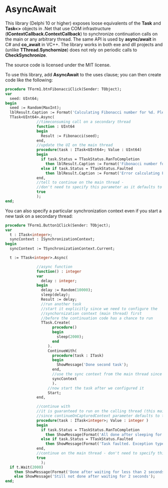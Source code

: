 # AsyncAwait
This library (Delphi 10 or higher) exposes loose equivalents of the **Task** and **Task&lt;&gt;** objects in .Net that use COM infrastructure (**IContextCallback.ContextCallback**) to synchronize continuation calls on the main or any arbitrary thread. The same API is used by **async/await** in C# and **co_await** in VC++. 
The library works in both exe and dll projects and (unlike **TThread.Synchornize**) does not rely on periodic calls to **CheckSynchronize**. 

The source code is licensed under the MIT license.

To use this library, add **AsyncAwait** to the uses clause; you can then create code like the following:

```pascal
procedure TForm1.btnFibonacciClick(Sender: TObject);
var
  seed: UInt64;
begin
  seed := Random(MaxInt);
  lblResult.Caption := Format('Calculating Fibonacci number for %d. Please wait...', [seed]);
  TTask<UInt64>.Async(
              //timeconsuming call on a secondary thread
              function : UInt64
              begin
                Result := Fibonacci(seed);
              end,
              //update the UI on the main thread
              procedure(task : ITask<UInt64>; Value : UInt64)
              begin
                if task.Status = TTaskStatus.RanToCompletion
                  then lblResult.Caption := Format('Fibonacci number for %d is %d', [seed, Value])
                else if task.Status = TTaskStatus.Faulted
                  then lblResult.Caption := Format('Error calculating Fibonacci number: %s', [task.Exception.Message])
              end,
              //tell to continue on the main thread -
              //don't need to specify this parameter as it defaults to true anyway
              true
              );
end;
```
You can also specify a particular synchronization context even if you start a new task on a secondary thread:
```pascal
procedure TForm1.Button1Click(Sender: TObject);
var
  t : ITask<integer>;
  syncContext : ISynchronizationContext;
begin
  syncContext := TSynchronizationContext.Current;

  t := TTask<integer>.Async(

              //async function
              function() : integer
              var
                delay : integer;
              begin
                delay := Random(10000);
                sleep(delay);
                Result := delay;
                //run another task
                //start it explicitly since we need to configure the
                //synchornization context (main thread) first
                //before the continuation code has a chance to run
                TTask.Create(
                     procedure()
                     begin
                       sleep(2000);
                     end
                   ).
                   ContinueWith(
                     procedure(task : ITask)
                     begin
                       ShowMessage('Done second task');
                     end,
                     //use the sync context from the main thread since we are showing a window
                     syncContext
                     ).
                   //now start the task after we configured it
                   Start;
              end,

              //continue with
              //it is guaranteed to run on the calling thread (this main thread)
              //since continueOnCapturedContext parameter defaults to true
              procedure(task : ITask<integer>; Value : integer )
              begin
                if task.Status = TTaskStatus.RanToCompletion
                  then ShowMessage(Format('All done after sleeping for %d seconds', [task.Value div 1000]))
                else if task.Status = TTaskStatus.Faulted
                  then ShowMessage(Format('Task faulted. Exception type = %s: %s', [task.Exception.ClassName, task.Exception.Message]))
              end,
              //continue on the main thread - don't need to specify this parameter as it defaults to true
              true
                );
  if t.Wait(2000)
    then ShowMessage(Format('Done after waiting for less than 2 seconds. Task returned %d', [t.Value]))
    else ShowMessage('Still not done after waiting for 2 seconds');
end;
```
